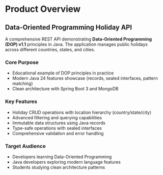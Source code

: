 # Product Overview

## Data-Oriented Programming Holiday API

A comprehensive REST API demonstrating **Data-Oriented Programming (DOP) v1.1** principles in Java. The application manages public holidays across different countries, states, and cities.

### Core Purpose

- Educational example of DOP principles in practice
- Modern Java 24 features showcase (records, sealed interfaces, pattern matching)
- Clean architecture with Spring Boot 3 and MongoDB

### Key Features

- Holiday CRUD operations with location hierarchy (country/state/city)
- Advanced filtering and querying capabilities
- Immutable data structures using Java records
- Type-safe operations with sealed interfaces
- Comprehensive validation and error handling

### Target Audience

- Developers learning Data-Oriented Programming
- Java developers exploring modern language features
- Students studying clean architecture patterns
